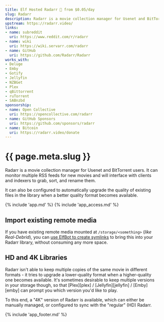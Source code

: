```yaml
---
title: Elf Hosted Radarr 🧝 from $0.05/day
slug: Radarr
description: Radarr is a movie collection manager for Usenet and BitTorrent users. It can monitor multiple RSS feeds for new movies and will interface with clients and indexers to grab, sort, and rename them
upstream: https://radarr.video/
links:
- name: subreddit
  uri: https://www.reddit.com/r/radarr
- name: wiki
  uri: https://wiki.servarr.com/radarr
- name: GitHub
  uri: https://github.com/Radarr/Radarr
works_with:
- Deluge
- Emby
- Gotify
- Jellyfin
- NZBGet
- Plex
- qBittorrent
- ruTorrent
- SABnzbd
sponsorship: 
- name: Open Collective
  uri: https://opencollective.com/radarr
- name: GitHub Sponsors
  uri: https://github.com/sponsors/radarr
- name: Bitcoin
  uri: https://radarr.video/donate
---
```


# {{ page.meta.slug }}

Radarr is a movie collection manager for Usenet and BitTorrent users. It can monitor multiple RSS feeds for new movies and will interface with clients and indexers to grab, sort, and rename them.

It can also be configured to automatically upgrade the quality of existing files in the library when a better quality format becomes available.

{% include 'app.md' %}
{% include 'app_access.md' %}

## Import existing remote media

If you have existing remote media mounted at `/storage/<something>` (*like Real-Debrid*), you can [use ElfBot to create symlinks](/app/elfbot#how-to-import-symlinks) to bring this into your Radarr library, without consuming any more space.

## HD and 4K Libraries

Radarr isn't able to keep multiple copies of the same movie in different formats - it tries to upgrade a lower-quality format when a higher-quality one becomes available. It's sometimes desirable to keep multiple versions in your storage though, so that [Plex][plex] / [Jellyfin][jellyfin] / [Emby][emby] can prompt you which version you'd like to play.

To this end, a "4K" version of Radarr is available, which can either be manually managed, or configured to sync with the "regular" (HD) Radarr.

{% include 'app_footer.md' %}